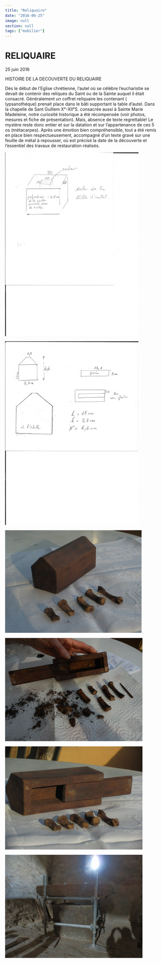 ```yaml
---
title: "Reliquaire"
date: "2016-06-25"
image: null
section: null
tags: ["mobilier"]
---
```


# RELIQUAIRE

25 juin 2016

HISTOIRE DE LA DECOUVERTE DU RELIQUAIRE

Dès le début de l’Eglise chrétienne, l’autel où se célèbre l’eucharistie se devait de contenir des reliques du Saint ou de la Sainte auquel il était consacré.
Généralement un coffret reliquaire les contenant ( lypsanothèque) prenait place dans le bâti supportant la table d’autel.
Dans la chapelle de Sant Guillem X°-XII°S. consacrée aussi à Sainte Marie Madeleine, notre curiosité historique a été récompensée (voir photos, mesures et fiche de présentation).
Mais, absence de texte regrettable! Le mystère reste donc entier et sur la datation et sur l’appartenance de ces 5 os (métacarpes).
Après une émotion bien compréhensible, tout a été remis en place bien respectueusement, accompagné d’un texte gravé sur une feuille de métal à
repousser, où est précisé la date de la découverte et l’essentiel des travaux de restauration réalisés.

<img
      alt
      src="/images/mesures-1.jpg"
      style="width: 436px; height: 600px"
/>

<img
      alt
      src="/images/mesures-2.jpg"
      style="width: 436px; height: 600px"
/>

<img
      alt
      src="/images/p5244231-jpg.jpg"
      style="width: 446px; height: 335px"
/>

<img
      alt
      src="/images/p5244216-jpg.jpg"
      style="width: 449px; height: 337px"
/>

<img
      alt
      src="/images/p5244227-jpg.jpg"
      style="width: 449px; height: 337px"
/>

<img
      alt
      src="/images/p5244215-jpg.jpg"
      style="width: 449px; height: 337px"
/>
